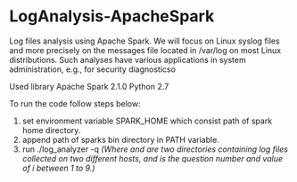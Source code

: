 # LogAnalysis-ApacheSpark
Log files analysis using Apache Spark. We will focus on Linux syslog files and more precisely on the messages file located in /var/log on most Linux distributions. Such analyses have various applications in system administration, e.g., for security diagnosticso

Used library
Apache Spark 2.1.0
Python 2.7

To run the code follow steps below:
1. set environment variable SPARK_HOME which consist path of spark home directory.
2. append path of sparks bin directory in PATH variable.
3. run ./log_analyzer -q <i> <dir1> <dir2> (Where <dir1> and <dir2> are two directories containing log files collected on two different
hosts, and <i> is the question number and value of i between 1 to 9.)
 
